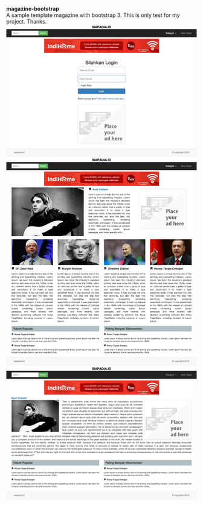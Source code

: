 <b>magazine-bootstrap</b><br>
A sample template magazine with bootstrap 3. This is only test for my project. Thanks.<br>
<img src="https://github.com/brothergiez/magazine-bootstrap/blob/master/screenshoot/magazine3.png"><br>
<img src="https://github.com/brothergiez/magazine-bootstrap/blob/master/screenshoot/magazine1.png"><br>
<img src="https://github.com/brothergiez/magazine-bootstrap/blob/master/screenshoot/magazine2.png">


